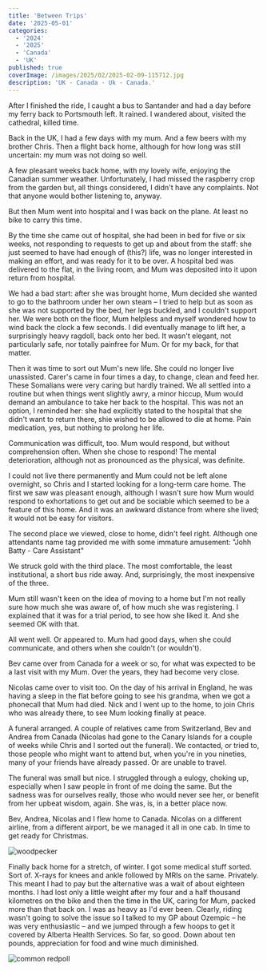 ```yaml
---
title: 'Between Trips'
date: '2025-05-01'
categories:
  - '2024'
  - '2025'
  - 'Canada'
  - 'UK'
published: true
coverImage: /images/2025/02/2025-02-09-115712.jpg
description: 'UK - Canada - Uk - Canada.'
---
```


<script>
  import Img from '$lib/components/Img.svelte'
  import DayCardHGroup from '$lib/components/DayCardHGroup.svelte'
</script>

<section class="card">
  
  <DayCardHGroup
    where="In the interim..."
  />

  <p>After I finished the ride, I caught a bus to Santander and had a day before my ferry back to Portsmouth left. It rained. I wandered about, visited the cathedral, killed time.</p>
  <p>Back in the UK, I had a few days with my mum. And a few beers with my brother Chris. Then a flight back home, although for how long was still uncertain: my mum was not doing so well.</p>
  <p>A few pleasant weeks back home, with my lovely wife, enjoying the Canadian summer weather. Unfortunately, I had missed the raspberry crop from the garden but, all things considered, I didn't have any complaints. Not that anyone would bother listening to, anyway.</p>
  <p>But then Mum went into hospital and I was back on the plane. At least no bike to carry this time. </p>
  <p>By the time she came out of hospital, she had been in bed for five or six weeks, not responding to requests to get up and about from the staff: she just seemed to have had enough of (this?) life, was no longer interested in making an effort, and was ready for it to be over. A hospital bed was delivered to the flat, in the living room, and Mum was deposited into it upon return from hospital.</p>
   <p>We had a bad start: after she was brought home, Mum decided she wanted to go to the bathroom under her own steam &ndash; I tried to help but as soon as she was not supported by the bed, her legs buckled, and I couldn't support her. We were both on the floor, Mum helpless and myself wondered how to wind back the clock a few seconds. I did eventually manage to lift her, a surprisingly heavy ragdoll, back onto her bed. It wasn't elegant, not particularly safe, nor totally painfree for Mum. Or for my back, for that matter.</p>

  <p>Then it was time to sort out Mum's new life. She could no longer live unassisted.  Carer's came in four times a day, to change, clean and feed her. These Somalians were very caring but hardly trained. We all settled into a routine but when things went slightly awry, a minor hiccup, Mum would demand an ambulance to take her back to the hospital. This was not an option, I reminded her: she had explicitly stated to the hospital that she didn't want to return there, shie wished to be allowed to die at home. Pain medication, yes, but nothing to prolong her life.</p>
  <p>Communication was difficult, too. Mum would respond, but without comprehension often. When she chose to respond! The mental deterioration, although not as pronounced as the physical, was definite.</p>
  <p>I could not live there permanently and Mum could not be left alone overnight, so Chris and I started looking for a long-term care home. The first we saw was pleasant enough, although I wasn't sure how Mum would respond to exhortations to get out and be sociable which seemed to be a feature of this home. And it was an awkward distance from where she lived; it would not be easy for visitors. </p>
  <p>The second place we viewed, close to home, didn't feel right. Although one attendants name tag provided me with some immature amusement: "Johh Batty - Care Assistant"</p>
  <p>We struck gold with the third place. The most comfortable, the least institutional, a short bus ride away. And, surprisingly, the most inexpensive of the three.</p>
  <p>Mum still wasn't keen on the idea of moving to a home but I'm not really sure how much she was aware of, of how much she was registering. I explained that it was for a trial period, to see how she liked it. And she seemed OK with that.</p>
  <p>All went well. Or appeared to. Mum had good days, when she could communicate, and others when she couldn't (or wouldn't).</p>
  <p>Bev came over from Canada for a week or so, for what was expected to be a last visit with my Mum. Over the years, they had become very close. </p>
  <p>Nicolas came over to visit too. On the day of his arrival in England, he was having a sleep in the flat before going to see his grandma, when we got a phonecall that Mum had died. Nick and I went up to the home, to join Chris who was already there, to see Mum looking finally at peace.</p>
  <p>A funeral arranged. A couple of relatives came from Switzerland, Bev and Andrea from Canada (Nicolas had gone to the Canary Islands for a couple of weeks while Chris and I sorted out the funeral). We contacted, or tried to, those people who might want to attend but, when you're in you nineties, many of your friends have already passed. Or are unable to travel.</p>
  <p>The funeral was small but nice. I struggled through a eulogy, choking up, especially when I saw people in front of me doing the same. But the sadness was for ourselves really, those who would never see her, or benefit from her upbeat wisdom, again. She was, is, in a better place now. </p>

  <p>Bev, Andrea, Nicolas and I flew home to Canada. Nicolas on a different airline, from a different airport, be we managed it all in one cab. In time to get ready for Christmas.</p>

<Img
  src="/images/2025/02/2025-02-03-000037.jpg"
  alt="woodpecker"
  caption="A woodpecker, perched outside the kitchen window, in -25&deg;C"
/>

  <p>Finally back home for a stretch, of winter. I got some medical stuff sorted. Sort of. X-rays for knees and ankle followed by MRIs on the same. Privately. This meant I had to pay but the alternative was a wait of about eighteen months. I had lost only a little weight after my four and a half thousand kilometres on the bike and then the time in the UK, caring for Mum, packed more than that back on. I was as heavy as I'd ever been. Clearly, riding wasn't going to solve the issue so I talked to my GP about Ozempic &ndash; he was very enthusiastic &ndash; and we jumped through a few hoops to get it covered by Alberta Health Services. So far, so good. Down about ten pounds, appreciation for food and wine much diminished. </p>

<Img
src="/images/2025/02/2025-02-09-115712.jpg"
alt="common redpoll"
caption="A Common Redpoll (I think!) perched outside the bedroom window"
/>

</section>
